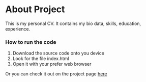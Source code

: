 # About Project
This is my personal CV. It contains my bio data, skills, education, experience.

### How to run the code
1. Download the source code onto you device
2. Look for the file index.html
3. Open it with your prefer web browser 

Or you can check it out on the project page [here](https://roadmap.sh/projects/single-page-cv)
